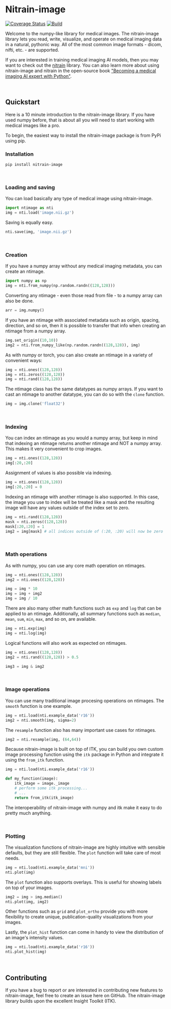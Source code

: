 # Nitrain-image

[![Coverage Status](https://coveralls.io/repos/github/nitrain/nitrain-image/badge.svg?branch=main)](https://coveralls.io/github/nitrain/nitrain-image?branch=main)
[![Build](https://github.com/nitrain/nitrain-image/actions/workflows/test.yml/badge.svg)](https://github.com/nitrain/nitrain-image/actions/workflows/test.yml)

Welcome to the numpy-like library for medical images. The nitrain-image library lets you read, write, visualize, and operate on medical imaging data in a natural, pythonic way. All of the most common image formats - dicom, nifti, etc. - are supported.

If you are interested in training medical imaging AI models, then you may want to check out the [nitrain](https://github.com/nitrain/nitrain) library. You can also learn more about using nitrain-image and nitrain in the open-source book ["Becoming a medical imaging AI expert with Python"](https://book.nitrain.dev).

<br>

## Quickstart

Here is a 10 minute introduction to the nitrain-image library. If you have used numpy before, that is about all you will need to start working with medical images like a pro.

To begin, the easiest way to install the nitrain-image package is from PyPi using pip.

### Installation

```
pip install nitrain-image
```

<br>

### Loading and saving

You can load basically any type of medical image using nitrain-image.

```python
import ntimage as nti
img = nti.load('image.nii.gz')
```

Saving is equally easy.

```python
nti.save(img, 'image.nii.gz')
```

<br>

### Creation

If you have a numpy array without any medical imaging metadata, you can create an ntimage.

```python
import numpy as np
img = nti.from_numpy(np.random.randn((128,128)))
```

Converting any ntimage - even those read from file - to a numpy array can also be done.

```python
arr = img.numpy()
```

If you have an ntimage with associated metadata such as origin, spacing, direction, and so on, then
it is possible to transfer that info when creating an ntimage from a numpy array.

```python
img.set_origin((10,10))
img2 = nti.from_numpy_like(np.random.randn((128,128)), img)
```

As with numpy or torch, you can also create an ntimage in a variety of convenient ways:

```python
img = nti.ones((128,128))
img = nti.zeros((128,128))
img = nti.rand((128,128))
```

The ntimage class has the same datatypes as numpy arrays. If you want to cast an ntimage to
another datatype, you can do so with the `clone` function.

```python
img = img.clone('float32')
```

<br>

### Indexing

You can index an ntimage as you would a numpy array, but keep in mind that indexing an ntimage returns
another ntimage and NOT a numpy array. This makes it very convenient to crop images.

```python
img = nti.ones((128,128))
img[:20,:20]
```

Assignment of values is also possible via indexing.

```python
img = nti.ones((128,128))
img[:20,:20] = 0
```

Indexing an ntimage with another ntimage is also supported. In this case, the image
you use to index will be treated like a mask and the resulting image will have any values
outside of the index set to zero.

```python
img = nti.rand((128,128))
mask = nti.zeros((128,128))
mask[:20,:20] = 1
img2 = img[mask] # all indices outside of (:20, :20) will now be zero
```

<br>

### Math operations

As with numpy, you can use any core math operation on ntimages.

```python
img = nti.ones((128,128))
img2 = nti.ones((128,128))

img = img * 10
img = img + img2
img = img / 10
```

There are also many other math functions such as `exp` and `log` that can be applied to an ntimage. Additionally, all summary functions such as `median`, `mean`, `sum`, `min`, `max`, and so on, are available.

```python
img = nti.exp(img)
img = nti.log(img)
```

Logical functions will also work as expected on ntimages.

```python
img = nti.ones((128,128))
img2 = nti.rand((128,128)) > 0.5

img3 = img & img2
```

<br>

### Image operations

You can use many traditional image procesing operations on ntimages. The `smooth` function is one example.

```python
img = nti.load(nti.example_data('r16'))
img2 = nti.smooth(img, sigma=2)
```

The `resample` function also has many important use cases for ntimages.

```python
img2 = nti.resample(img, (64,64))
```

Because nitrain-image is built on top of ITK, you can build you own custom image processing function
using the `itk` package in Python and integrate it using the `from_itk` function.

```python
img = nti.load(nti.example_data('r16'))

def my_function(image):
    itk_image = image._image
    # perform some itk processing...
    # ...
    return from_itk(itk_image)
```

The interoperability of nitrain-image with numpy and itk make it easy to do pretty much anything.

<br>

### Plotting

The visualization functions of nitrain-image are highly intuitive with sensible defaults, but they are still flexible. The `plot` function will take care of most needs.

```python
img = nti.load(nti.example_data('mni'))
nti.plot(img)
```

The `plot` function also supports overlays. This is useful for showing labels on top of your images.

```python
img2 = img > img.median()
nti.plot(img, img2)
```

Other functions such as `grid` and `plot_ortho` provide you with more flexibility to create unique, publication-quality visualizations from your images.

Lastly, the `plot_hist` function can come in handy to view the distribution of an image's intensity values.

```python
img = nti.load(nti.example_data('r16'))
nti.plot_hist(img)
```

<br>

## Contributing

If you have a bug to report or are interested in contributing new features to nitrain-image, feel free to create an issue here on GitHub. The nitrain-image library builds upon the excellent Insight Toolkit (ITK).
